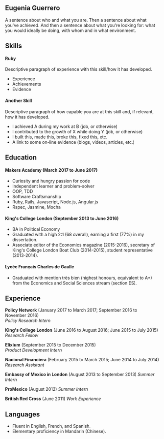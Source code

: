 ## Eugenia Guerrero

A sentence about who and what you are. Then a sentence about what you've achieved. And then a sentence about what you're looking for: what you would ideally be doing, with whom and in what environment.

## Skills

#### Ruby

Descriptive paragraph of experience with this skill/how it has developed.

- Experience
- Achievements
- Evidence

#### Another Skill

Descriptive paragraph of how capable you are at this skill and, if relevant, how it has developed.

- I achieved A during my work at B (job, or otherwise)
- I contributed to the growth of X while doing Y (job, or otherwise)
- I built this, made this, broke this, fixed this, etc.
- A link to some on-line evidence (blogs, videos, articles, etc.)


## Education

#### Makers Academy (March 2017 to June 2017)

- Curiosity and hungry passion for code
- Independent learner and problem-solver
- OOP, TDD
- Software Craftsmanship
- Ruby, Rails, Javascript, Node.js, Angular.js
- Rspec, Jasmine, Mocha

#### King's College London (September 2013 to June 2016)

- BA in Political Economy
- Graduated with a high 2:1 (68 overall), earning a first (77%) in my dissertation.
- Associate editor of the Economics magazine (2015-2016), secretary of King's College London Boat Club (2014-2015), student representative (2013-2014).

#### Lycée Français Charles de Gaulle
- Graduated with mention très bien (highest honours, equivalent to A*) from the Economics and Social Sciences stream (section ES).

## Experience

**Policy Network** (January 2017 to March 2017; September 2016 to November 2016)    
*Policy Research Intern*  

**King's College London** (June 2016 to August 2016; June 2015 to July 2015)   
*Research Fellow*  

**Elixium** (September 2015 to December 2015)   
*Product Development Intern*  

**Nacional Financiera** (February 2015 to March 2015; June 2014 to July 2014)   
*Research Assistant*  

**Embassy of Mexico in London** (August 2013 to September 2013)
*Summer Intern*

**ProMexico** (August 2012)
*Summer Intern*

**British Red Cross** (June 2011)
*Work Experience*

## Languages
- Fluent in English, French, and Spanish.
- Elementary proficiency in Mandarin (Chinese).
